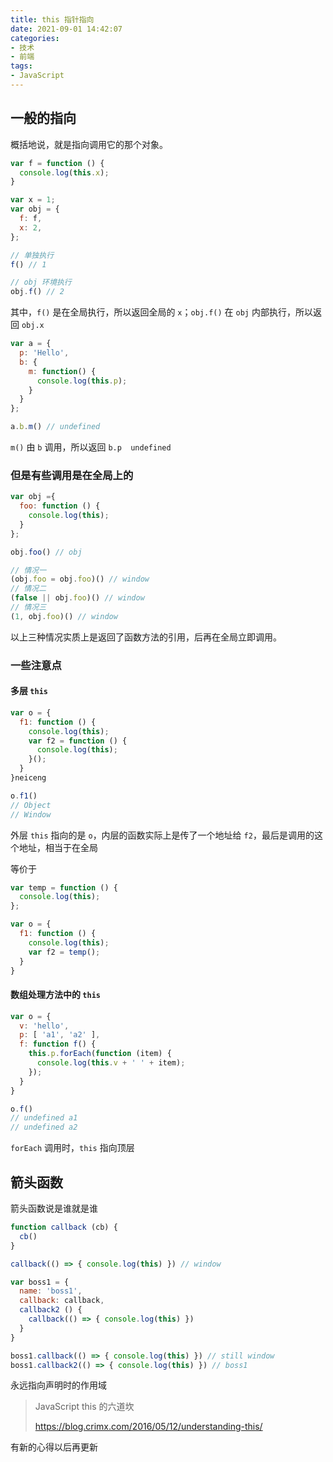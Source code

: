```yaml
---
title: this 指针指向
date: 2021-09-01 14:42:07
categories:
- 技术
- 前端
tags:
- JavaScript
---
```

## 一般的指向

概括地说，就是指向调用它的那个对象。



```javascript
var f = function () {
  console.log(this.x);
}

var x = 1;
var obj = {
  f: f,
  x: 2,
};

// 单独执行
f() // 1

// obj 环境执行
obj.f() // 2
```

其中，`f()` 是在全局执行，所以返回全局的 `x`；`obj.f()` 在 `obj` 内部执行，所以返回 `obj.x`



``` javascript
var a = {
  p: 'Hello',
  b: {
    m: function() {
      console.log(this.p);
    }
  }
};

a.b.m() // undefined
```

`m()` 由 `b` 调用，所以返回 `b.p  undefined`



### 但是有些调用是在全局上的

```javascript
var obj ={
  foo: function () {
    console.log(this);
  }
};

obj.foo() // obj

// 情况一
(obj.foo = obj.foo)() // window
// 情况二
(false || obj.foo)() // window
// 情况三
(1, obj.foo)() // window
```

以上三种情况实质上是返回了函数方法的引用，后再在全局立即调用。



### 一些注意点

#### 多层 `this`

```javascript
var o = {
  f1: function () {
    console.log(this);
    var f2 = function () {
      console.log(this);
    }();
  }
}neiceng

o.f1()
// Object
// Window
```

外层 `this` 指向的是 `o`，内层的函数实际上是传了一个地址给 `f2`，最后是调用的这个地址，相当于在全局

等价于

```javascript
var temp = function () {
  console.log(this);
};

var o = {
  f1: function () {
    console.log(this);
    var f2 = temp();
  }
}
```



#### 数组处理方法中的 `this`

```javascript
var o = {
  v: 'hello',
  p: [ 'a1', 'a2' ],
  f: function f() {
    this.p.forEach(function (item) {
      console.log(this.v + ' ' + item);
    });
  }
}

o.f()
// undefined a1
// undefined a2
```

`forEach` 调用时，`this` 指向顶层





## 箭头函数

箭头函数说是谁就是谁

```javascript
function callback (cb) {
  cb()
}

callback(() => { console.log(this) }) // window

var boss1 = {
  name: 'boss1',
  callback: callback,
  callback2 () {
    callback(() => { console.log(this) })
  }
}

boss1.callback(() => { console.log(this) }) // still window
boss1.callback2(() => { console.log(this) }) // boss1
```

永远指向声明时的作用域



> JavaScript this 的六道坎
>
> https://blog.crimx.com/2016/05/12/understanding-this/



有新的心得以后再更新
